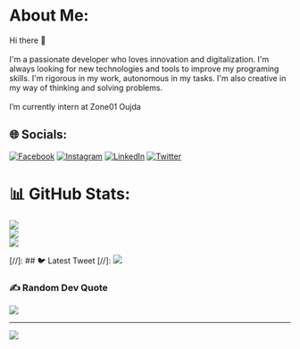 #  About Me:
Hi there 👋<br><br>I'm a passionate developer who loves innovation and digitalization. I'm always looking for new technologies and tools to improve my programing skills. I'm rigorous in my work, autonomous in my tasks. I'm also creative in my way of thinking and solving problems.<br><br>I’m currently intern at Zone01 Oujda<br>


## 🌐 Socials:
[![Facebook](https://img.shields.io/badge/Facebook-%231877F2.svg?logo=Facebook&logoColor=white)](https://facebook.com/hamza.maax) [![Instagram](https://img.shields.io/badge/Instagram-%23E4405F.svg?logo=Instagram&logoColor=white)](https://instagram.com/hamzamaach_) [![LinkedIn](https://img.shields.io/badge/LinkedIn-%230077B5.svg?logo=linkedin&logoColor=white)](https://linkedin.com/in/hamzamaach) [![Twitter](https://img.shields.io/badge/Twitter-%231DA1F2.svg?logo=Twitter&logoColor=white)](https://twitter.com/hamza_maax) 

# 📊 GitHub Stats:
![](https://github-readme-stats.vercel.app/api?username=hamzamaach&theme=tokyonight&hide_border=false&include_all_commits=true&count_private=true)<br/>
![](https://github-readme-streak-stats.herokuapp.com/?user=hamzamaach&theme=tokyonight&hide_border=false)<br/>
![](https://github-readme-stats.vercel.app/api/top-langs/?username=hamzamaach&theme=tokyonight&hide_border=false&include_all_commits=true&count_private=true&layout=compact)

[//]: ## 🐦 Latest Tweet
[//]: [![](https://gtce.itsvg.in/api?username=hamza_maax)](https://github.com/VishwaGauravIn/github-twitter-card-embed)

### ✍️ Random Dev Quote
![](https://quotes-github-readme.vercel.app/api?type=horizontal&theme=radical)

---
![](https://visitcount.itsvg.in/api?id=hamzamaach&label=Profile%20Views&color=6&icon=5&pretty=true)


